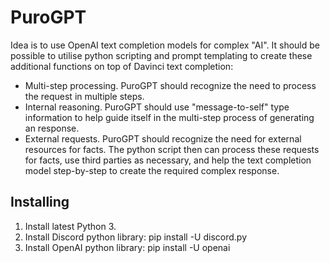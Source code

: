 # PuroGPT

Idea is to use OpenAI text completion models for complex "AI". It should be possible to utilise python
scripting and prompt templating to create these additional functions on top of Davinci text completion:

* Multi-step processing. PuroGPT should recognize the need to process the request in multiple steps.
* Internal reasoning. PuroGPT should use "message-to-self" type information to help guide itself
  in the multi-step process of generating an response.
* External requests. PuroGPT should recognize the need for external resources for facts. The python
  script then can process these requests for facts, use third parties as necessary, and help the
  text completion model step-by-step to create the required complex response.

## Installing

1. Install latest Python 3.
2. Install Discord python library: pip install -U discord.py
3. Install OpenAI python library: pip install -U openai

